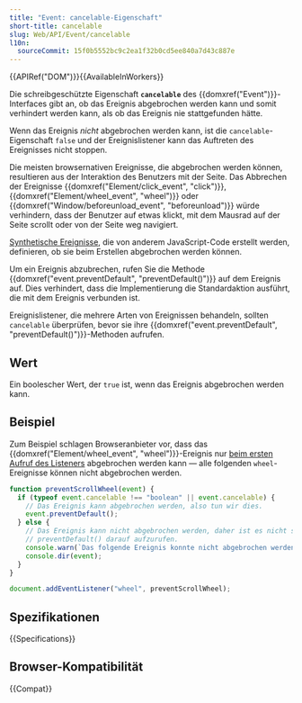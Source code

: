 ```yaml
---
title: "Event: cancelable-Eigenschaft"
short-title: cancelable
slug: Web/API/Event/cancelable
l10n:
  sourceCommit: 15f0b5552bc9c2ea1f32b0cd5ee840a7d43c887e
---
```


{{APIRef("DOM")}}{{AvailableInWorkers}}

Die schreibgeschützte Eigenschaft **`cancelable`** des {{domxref("Event")}}-Interfaces gibt an, ob das Ereignis abgebrochen werden kann und somit verhindert werden kann, als ob das Ereignis nie stattgefunden hätte.

Wenn das Ereignis _nicht_ abgebrochen werden kann, ist die `cancelable`-Eigenschaft `false` und der Ereignislistener kann das Auftreten des Ereignisses nicht stoppen.

Die meisten browsernativen Ereignisse, die abgebrochen werden können, resultieren aus der Interaktion des Benutzers mit der Seite. Das Abbrechen der Ereignisse {{domxref("Element/click_event", "click")}}, {{domxref("Element/wheel_event", "wheel")}} oder {{domxref("Window/beforeunload_event", "beforeunload")}} würde verhindern, dass der Benutzer auf etwas klickt, mit dem Mausrad auf der Seite scrollt oder von der Seite weg navigiert.

[Synthetische Ereignisse](/de/docs/Web/API/Event/Event), die von anderem JavaScript-Code erstellt werden, definieren, ob sie beim Erstellen abgebrochen werden können.

Um ein Ereignis abzubrechen, rufen Sie die Methode {{domxref("event.preventDefault", "preventDefault()")}} auf dem Ereignis auf. Dies verhindert, dass die Implementierung die Standardaktion ausführt, die mit dem Ereignis verbunden ist.

Ereignislistener, die mehrere Arten von Ereignissen behandeln, sollten `cancelable` überprüfen, bevor sie ihre {{domxref("event.preventDefault", "preventDefault()")}}-Methoden aufrufen.

## Wert

Ein boolescher Wert, der `true` ist, wenn das Ereignis abgebrochen werden kann.

## Beispiel

Zum Beispiel schlagen Browseranbieter vor, dass das {{domxref("Element/wheel_event", "wheel")}}-Ereignis nur [beim ersten Aufruf des Listeners](https://github.com/WICG/interventions/issues/33) abgebrochen werden kann — alle folgenden `wheel`-Ereignisse können nicht abgebrochen werden.

```js
function preventScrollWheel(event) {
  if (typeof event.cancelable !== "boolean" || event.cancelable) {
    // Das Ereignis kann abgebrochen werden, also tun wir dies.
    event.preventDefault();
  } else {
    // Das Ereignis kann nicht abgebrochen werden, daher ist es nicht sicher,
    // preventDefault() darauf aufzurufen.
    console.warn(`Das folgende Ereignis konnte nicht abgebrochen werden:`);
    console.dir(event);
  }
}

document.addEventListener("wheel", preventScrollWheel);
```

## Spezifikationen

{{Specifications}}

## Browser-Kompatibilität

{{Compat}}
